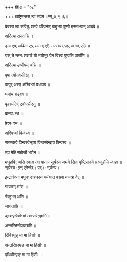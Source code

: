 +++
title = "०६"

+++
त्वष्ट्रिमन्तस् त्वा सपेम ॥म्स्_४,९।६॥  
    
देवस्य त्वा सवितुः प्रसवे ऽश्विनोर् बाहुभ्यां पूष्णो हस्ताभ्याम् आददे ॥  
    
अदित्या रास्नासि ॥  
    
इडा एह्य् अदिता एह्य् असाव् एहि सरस्वत्य् एह्य् असाव् एहि ॥  
    
यस् ते स्तनः शशयो यो मयोभूर् येन विश्वा पुष्यसि वार्याणि ॥  
    
अदित्या उष्णीषम् असि ॥  
    
पूषा त्वोपावसीदतु ॥  
    
वायुर् अस्य् अश्विभ्यां प्रधापय ॥  
    
घर्माय शङ्क्ष्व ॥  
    
बृहस्पतिष् ट्वोपसीदतु ॥  
    
दानवः स्थ ॥  
    
प्रेरवः स्थ ॥  
    
अश्विभ्यां पिन्वस्व ॥  
    
सरस्वत्यै पिन्वस्वेन्द्राय पिन्वस्वेन्द्राय पिन्वस्व ॥  
    
उप मेहि सहोर्जो भागेन ॥  
    
मधुहविर् असि स्वाहा त्वा वाताय सूर्यस्य रश्मये सिता वृष्टिसनये सञ्जुहोमि स्वाहा ॥  
सूर्यस्य : फ़्न् एमेन्देद्। एद्।: सुर्यस्य।  
    
  
इन्द्राश्विना मधुनः सारघस्य घर्मं पात वसवो यजत्रा वेट् ॥  
    
गायत्रम् असि ॥  
    
त्रैष्टुभम् असि ॥  
    
जागतासि ॥  
    
द्यावापृथिवीभ्यां त्वा परिगृह्णामि ॥  
    
अन्तरिक्षेणोपयछामि ॥  
    
दिविस्पृङ् मा मा हिंसीः ॥  
    
अन्तरिक्षस्पृङ् मा मा हिंसीः ॥  
    
पृथिवीस्पृङ् मा मा हिंसीः ॥  
    
